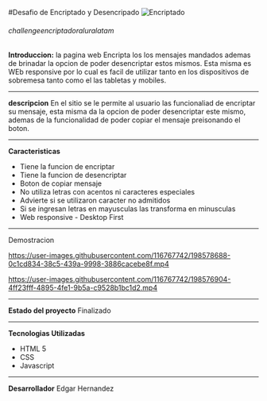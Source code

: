#Desafio de Encriptado y Desencripado
![Encriptado](https://user-images.githubusercontent.com/116767742/198566792-150f1718-bd43-4110-9ef0-70c43ebc3ccb.PNG)
###### challengeencriptadoraluralatam
**Introduccion:**
la pagina web Encripta los los mensajes mandados ademas de brinadar la opcion de poder desencriptar estos mismos. Esta misma es WEb responsive por lo cual es facil de utilizar tanto en los dispositivos de sobremesa tanto como el las tabletas y mobiles. 

------------

**descripcion**
En el sitio se le permite al usuario las funcionaliad de encriptar su mensaje, esta misma da la opcion de poder desencriptar este mismo, ademas de la funcionalidad de poder copiar el mensaje preisonando el boton.

------------
**Caracteristicas**
- Tiene la funcion de encriptar
- Tiene la funcion de desencriptar
- Boton de copiar mensaje
-  No utiliza letras con acentos ni caracteres especiales
- Advierte si se utilizaron caracter no admitidos
- Si se ingresan letras en mayusculas las transforma en minusculas
- Web responsive - Desktop First
------------
Demostracion

https://user-images.githubusercontent.com/116767742/198578688-0c1cd834-38c5-439a-9998-3886cacebe8f.mp4

https://user-images.githubusercontent.com/116767742/198576904-4ff23fff-4895-4fe1-9b5a-c9528b1bc1d2.mp4

------------

**Estado del proyecto**
Finalizado

------------
**Tecnologias Utilizadas**
- HTML 5
- CSS
- Javascript

------------

**Desarrollador**
Edgar Hernandez
